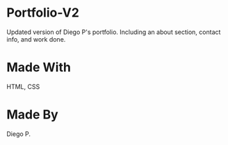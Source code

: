 # Portfolio-V2
Updated version of Diego P's portfolio. Including an about section, contact info, and work done.

# Made With
HTML, CSS

# Made By
Diego P.
